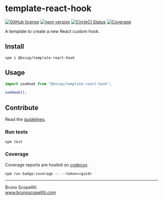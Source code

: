 # template-react-hook

[![GitHub license](https://img.shields.io/badge/license-MIT-blue.svg)](https://github.com/brunoscopelliti/template-react-hook/blob/main/LICENSE)
[![npm version](https://img.shields.io/npm/v/@bscop/template-react-hook.svg?style=flat)](https://www.npmjs.com/package/@bscop/template-react-hook)
[![CircleCI Status](https://circleci.com/gh/brunoscopelliti/template-react-hook.svg?style=shield&circle-token=:circle-token)](https://circleci.com/gh/brunoscopelliti/template-react-hook)
[![Coverage](https://img.shields.io/codecov/c/github/brunoscopelliti/template-react-hook)](https://app.codecov.io/gh/brunoscopelliti/template-react-hook/)

A template to create a new React custom hook.

## Install

```
npm i @bscop/template-react-hook
```

## Usage

```js
import useHook from "@bscop/template-react-hook";

useHook();
```

## Contribute

Read the [guidelines](./CONTRIBUTING.md).

### Run tests

```
npm test
```

### Coverage

Coverage reports are hosted on [codecov](https://codecov.io/).

```
npm run badge:coverage -- --token=<guid>
```

---

Bruno Scopelliti\
www.brunoscopelliti.com
